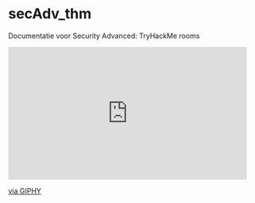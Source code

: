 # secAdv_thm
Documentatie voor Security Advanced: TryHackMe rooms

<iframe src="https://giphy.com/embed/iWT9IGS6f2rfbWbk7w" width="480" height="268" frameBorder="0" class="giphy-embed" allowFullScreen></iframe><p><a href="https://giphy.com/gifs/supermariomovie-nintendo-bowser-thesupermariobrosmovie-iWT9IGS6f2rfbWbk7w">via GIPHY</a></p>

